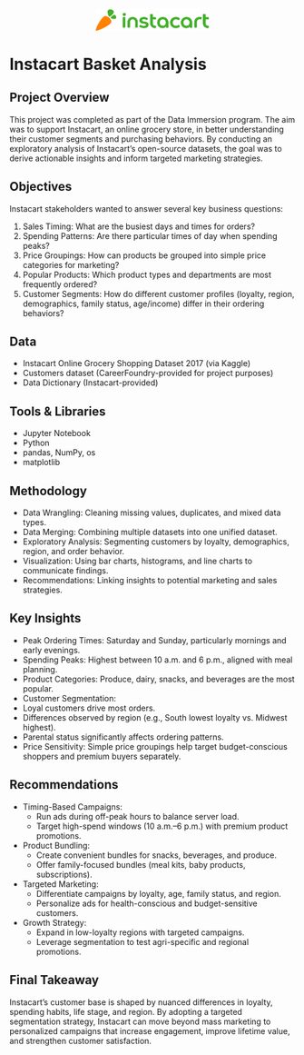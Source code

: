<p align="center">
  <img src="Instacart Logo.png" alt="Instacart Logo" width="200"/>
</p>

# Instacart Basket Analysis

## Project Overview

This project was completed as part of the Data Immersion program. The aim was to support Instacart, an online grocery store, in better understanding their customer segments and purchasing behaviors. By conducting an exploratory analysis of Instacart’s open-source datasets, the goal was to derive actionable insights and inform targeted marketing strategies.

## Objectives
Instacart stakeholders wanted to answer several key business questions:
1. Sales Timing: What are the busiest days and times for orders?
2. Spending Patterns: Are there particular times of day when spending peaks?
3. Price Groupings: How can products be grouped into simple price categories for marketing?
4. Popular Products: Which product types and departments are most frequently ordered?
5. Customer Segments: How do different customer profiles (loyalty, region, demographics, family status, age/income) differ in their ordering behaviors?

## Data
- Instacart Online Grocery Shopping Dataset 2017 (via Kaggle)
- Customers dataset (CareerFoundry-provided for project purposes)
- Data Dictionary (Instacart-provided)

## Tools & Libraries
- Jupyter Notebook
- Python
- pandas, NumPy, os
- matplotlib

## Methodology
- Data Wrangling: Cleaning missing values, duplicates, and mixed data types.
- Data Merging: Combining multiple datasets into one unified dataset.
- Exploratory Analysis: Segmenting customers by loyalty, demographics, region, and order behavior.
- Visualization: Using bar charts, histograms, and line charts to communicate findings.
- Recommendations: Linking insights to potential marketing and sales strategies.

## Key Insights
- Peak Ordering Times: Saturday and Sunday, particularly mornings and early evenings.
- Spending Peaks: Highest between 10 a.m. and 6 p.m., aligned with meal planning.
- Product Categories: Produce, dairy, snacks, and beverages are the most popular.
- Customer Segmentation:
- Loyal customers drive most orders.
- Differences observed by region (e.g., South lowest loyalty vs. Midwest highest).
- Parental status significantly affects ordering patterns.
- Price Sensitivity: Simple price groupings help target budget-conscious shoppers and premium buyers separately.

## Recommendations
- Timing-Based Campaigns:
  - Run ads during off-peak hours to balance server load.
  - Target high-spend windows (10 a.m.–6 p.m.) with premium product promotions.
- Product Bundling:
  - Create convenient bundles for snacks, beverages, and produce.
  - Offer family-focused bundles (meal kits, baby products, subscriptions).
- Targeted Marketing:
  - Differentiate campaigns by loyalty, age, family status, and region.
  - Personalize ads for health-conscious and budget-sensitive customers.
- Growth Strategy:
  - Expand in low-loyalty regions with targeted campaigns.
  - Leverage segmentation to test agri-specific and regional promotions.

## Final Takeaway
Instacart’s customer base is shaped by nuanced differences in loyalty, spending habits, life stage, and region. By adopting a targeted segmentation strategy, Instacart can move beyond mass marketing to personalized campaigns that increase engagement, improve lifetime value, and strengthen customer satisfaction.
